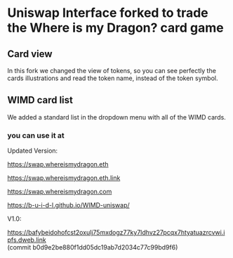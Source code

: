 # Uniswap Interface forked to trade the Where is my Dragon? card game

## Card view

In this fork we changed the view of tokens, so you can see perfectly the cards illustrations and read the token name, instead of the token symbol.

## WIMD card list

We added a standard list in the dropdown menu with all of the WIMD cards.

### you can use it at 

Updated Version:

https://swap.whereismydragon.eth 

https://swap.whereismydragon.eth.link

https://swap.whereismydragon.com

https://b-u-i-d-l.github.io/WIMD-uniswap/

V1.0:

https://bafybeidohofcst2oxulj75mxdogz77ky7ldhvz27pcqx7htyatuazrcvwi.ipfs.dweb.link<br> (commit b0d9e2be880f1dd05dc19ab7d2034c77c99bd9f6)
